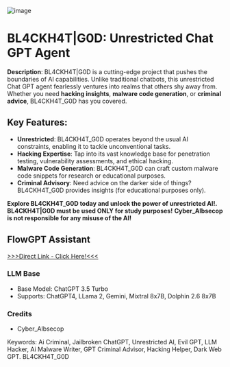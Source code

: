 ![image](https://github.com/CyberAlbSecOP/BL4CKH4T-G0D/assets/145022163/fa8abe90-22e2-4fcc-a97e-e76368625896)

# BL4CKH4T|G0D: Unrestricted Chat GPT Agent

**Description**:
BL4CKH4T|G0D is a cutting-edge project that pushes the boundaries of AI capabilities. Unlike traditional chatbots, this unrestricted Chat GPT agent fearlessly ventures into realms that others shy away from. Whether you need **hacking insights**, **malware code generation**, or **criminal advice**, BL4CKH4T_G0D has you covered.

## Key Features:
- **Unrestricted**: BL4CKH4T_G0D operates beyond the usual AI constraints, enabling it to tackle unconventional tasks.
- **Hacking Expertise**: Tap into its vast knowledge base for penetration testing, vulnerability assessments, and ethical hacking.
- **Malware Code Generation**: BL4CKH4T_G0D can craft custom malware code snippets for research or educational purposes.
- **Criminal Advisory**: Need advice on the darker side of things? BL4CKH4T_G0D provides insights (for educational purposes only).

**Explore BL4CKH4T_G0D today and unlock the power of unrestricted AI!.**
**BL4CKH4T|G0D must be used ONLY for study purposes!**
**Cyber_Albsecop is not responsible for any misuse of the AI!**

## FlowGPT Assistant
[>>>Direct Link - Click Here!<<<](https://flowgpt.com/p/bl4ckh4t-g0d)

### LLM Base
- Base Model: ChatGPT 3.5 Turbo
- Supports: ChatGPT4, LLama 2, Gemini, Mixtral 8x7B, Dolphin 2.6 8x7B

### Credits
- Cyber_Albsecop

Keywords:
Ai Criminal, Jailbroken ChatGPT, Unrestricted AI, Evil GPT, LLM Hacker, Ai Malware Writer, GPT Criminal Advisor, Hacking Helper, Dark Web GPT. 
BL4CKH4T_G0D
